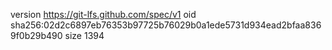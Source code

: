version https://git-lfs.github.com/spec/v1
oid sha256:02d2c6897eb76353b97725b76029b0a1ede5731d934ead2bfaa8369f0b29b490
size 1394
